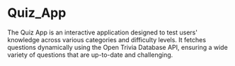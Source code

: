 # Quiz_App
The Quiz App is an interactive application designed to test users' knowledge across various categories and difficulty levels. It fetches questions dynamically using the Open Trivia Database API, ensuring a wide variety of questions that are up-to-date and challenging.

